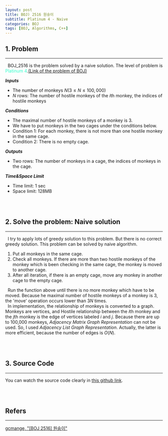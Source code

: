 ```yaml
---
layout: post
title: BOJ) 2516 원숭이
subtitle: Platinum 4 - Naive
categories: BOJ
tags: [BOJ, Algorithms, C++]
---
```

## 1. Problem
<hr/>
&nbsp;&nbsp;BOJ_2516 is the problem solved by a naive solution. The level of problem is <span style="color:#33ffcc">Platinum 4</span>.<a href="https://www.acmicpc.net/problem/2516">(Link of the problem of BOJ)</a><br/>

<b><i>Inputs</i></b>
- The number of monkeys $N (3 \leq N \leq 100,000)$
- $N$ rows: The number of hostile monkeys of the $i$th monkey, the indices of hostile monkeys

<b><i>Conditions</i></b>
- The maximal number of hostile monkeys of a monkey is 3.
- We have to put monkeys in the two cages under the conditions below.
- Condition 1: For each monkey, there is not more than one hostile monkey in the same cage.
- Condition 2: There is no empty cage.

<b><i>Outputs</i></b>
- Two rows: The number of monkeys in a cage, the indices of monkeys in the cage.

<b><i>Time&Space Limit</i></b>
- Time limit: 1 sec
- Space limit: 128MB

<br/><br/>


## 2. Solve the problem: Naive solution
<hr/>
&nbsp;&nbsp;I try to apply lots of greedy solution to this problem. But there is no correct greedy solution. This problem can be solved by naive algorithm.

1. Put all monkeys in the same cage.
2. Check all monkeys. If there are more than two hostile monkeys of the monkey which is been checking in the same cage, the monkey is moved to another cage.
3. After all iteration, if there is an empty cage, move any monkey in another cage to the empty cage.

&nbsp;&nbsp;Run the function above until there is no more monkey which have to be moved. Because he maximal number of hostile monkeys of a monkey is 3, the 'move' operation occurs lower than $3N$ times.<br/>
&nbsp;&nbsp;In implementation, the relationship of monkeys is converted to a graph. Monkeys are vertices, and Hostile relationship between the $i$th monkey and the $j$th monkey is the edge of vertices labeled $i$ and $j$. Because there are up to 100,000 monkeys, <i>Adjacency Matrix Graph Representation</i> can not be used. So, I used <i>Adjacency List Graph Representation</i>. Actually, the latter is more efficient, because the number of edges is $O(N)$.

<br/><br/>

## 3. Source Code
<hr/>

You can watch the source code clearly in <a href = "https://github.com/unsik6/BOJ_by_Cpp/blob/main/BaekJoon_CPlusPlus/2516_BOJ.cpp">this github link</a>.

<script src="https://gist.github.com/unsik6/95093fe521195466907787e321c1b650.js"></script>

<br/><br/>

## Refers
<hr/>
<a href = "https://devgcmango.tistory.com/22">gcmange, "[BOJ 2516] 원숭이"</a><br/>